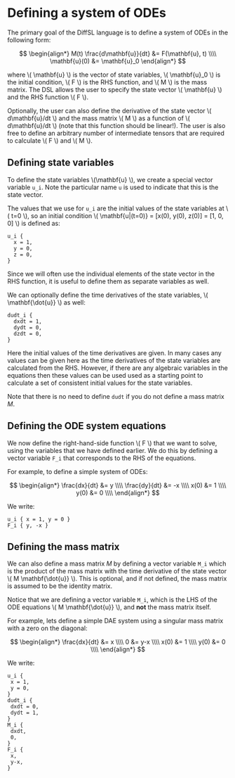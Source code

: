 # Defining a system of ODEs

The primary goal of the DiffSL language is to define a system of ODEs in the following form:

$$
\begin{align*}
M(t) \frac{d\mathbf{u}}{dt} &= F(\mathbf{u}, t) \\\\
\mathbf{u}(0) &= \mathbf{u}_0
\end{align*}
$$

where \\( \mathbf{u} \\) is the vector of state variables, \\( \mathbf{u}_0 \\) is the initial condition, \\( F \\) is the RHS function, and \\( M \\) is the mass matrix. 
The DSL allows the user to specify the state vector \\( \mathbf{u} \\) and the RHS function \\( F \\). 

Optionally, the user can also define the derivative of the state vector \\( d\mathbf{u}/dt \\) and the mass matrix \\( M \\) as a function of \\( d\mathbf{u}/dt \\) 
(note that this function should be linear!). 
The user is also free to define an arbitrary number of intermediate tensors that are required to calculate \\( F \\) and \\( M \\). 


## Defining state variables

To define the state variables \\(\mathbf{u} \\), we create a special
vector variable `u_i`. Note the particular name `u` is used to indicate that this
is the state vector.

The values that we use for `u_i` are the initial values of the state variables
at \\( t=0 \\), so an initial condition \\( \mathbf{u|(t=0)} = [x(0), y(0), z(0)] = [1, 0, 0] \\) is defined as:

```
u_i {
  x = 1,
  y = 0,
  z = 0,
}
```

Since we will often use the individual elements of the state vector in the RHS function, it is useful to define them as separate variables as well.

We can optionally define the time derivatives of the state variables,
\\( \mathbf{\dot{u}} \\) as well:

```
dudt_i {
  dxdt = 1,
  dydt = 0,
  dzdt = 0,
}
```

Here the initial values of the time derivatives are given.
In many cases any values can be given here as the time derivatives of the state variables are calculated from the RHS.
However, if there are any algebraic variables in the equations then these values can be used 
used as a starting point to calculate a set of consistent initial values for the
state variables.

Note that there is no need to define `dudt` if you do not define a mass matrix $M$.

## Defining the ODE system equations

We now define the right-hand-side  function \\( F \\) that we want to solve, using the
variables that we have defined earlier. We do this by defining a vector variable
`F_i` that corresponds to the RHS of the equations.

For example, to define a simple system of ODEs:

$$
\begin{align*}
 \frac{dx}{dt} &= y \\\\
 \frac{dy}{dt} &= -x \\\\
 x(0) &= 1 \\\\
 y(0) &= 0 \\\\
\end{align*}
$$

We write:

```
u_i { x = 1, y = 0 }
F_i { y, -x }
```

## Defining the mass matrix

We can also define a mass matrix $M$ by defining a vector variable `M_i` which is the product of the mass matrix with the time derivative of the state vector \\( M \mathbf{\dot{u}} \\). 
This is optional, and if not defined, the mass matrix is assumed to be the identity
matrix.

Notice that we are defining a vector variable `M_i`, which is the LHS of the ODE equations \\( M \mathbf{\dot{u}} \\), and **not** the mass matrix itself.

For example, lets define a simple DAE system using a singular mass matrix with a
zero on the diagonal:

$$
\begin{align*}
 \frac{dx}{dt} &= x \\\\
 0 &= y-x \\\\
 x(0) &= 1 \\\\
 y(0) &= 0 \\\\
\end{align*}
$$

We write:

```
u_i {
 x = 1,
 y = 0,
}
dudt_i {
 dxdt = 0,
 dydt = 1,
}
M_i {
 dxdt,
 0,
}
F_i {
 x,
 y-x,
}
```